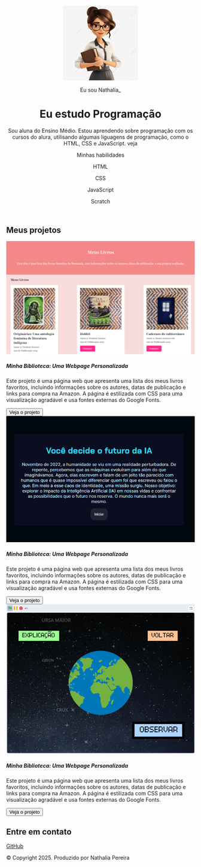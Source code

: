 <!DOCTYPE html>
<html lang="pt-br">

<head>
    <meta charset="UTF-8">
    <meta name="viewport" content="width=device-width, initial-scale=1.0">
    <link href="https://cdn.jsdelivr.net/npm/bootstrap@5.3.2/dist/css/bootstrap.min.css" rel="stylesheet">
    <link rel="stylesheet" href="style.css">
    <title>Meu portfólio</title>
</head>

<body>
    <header class="container text-center">
        <img src="img/avatar-perfil.png" alt="avatar da Nat" class="rounded-circle" width="200" height="200" srcset="">
        <p class="lead">Eu sou Nathalia_</p>
        <h1>Eu estudo Programação</h1>
        <p>Sou aluna do Ensino Médio. Estou aprendendo sobre programação com os cursos do alura, utilisando algumas liguagens de programação, como o HTML, CSS e JavaScript. veja </p>
        <p>Minhas habilidades</p>
        <div>
            <p class="badge bg-secondary">HTML</p>
            <p class="badge bg-secondary">CSS</p>
            <p class="badge bg-secondary">JavaScript</p>
            <p class="badge bg-secondary">Scratch</p>
        </div>
    </header>
    <main class="container mt-5">
        <h2>Meus projetos</h2>
        <div class="row">

<!-- Projeto 1 -->

<div class="col-md-4">
  <div class="card">
    <img
      src="img/projeto-1.png"
      class="card-img-top"
      alt="Imagem do projeto de biblioteca virtual"
    />
    <div class="card-body">
      <h5 class="card-title">Minha Biblioteca: Uma Webpage Personalizada</h5>
      <p class="card-text">
        Este projeto é uma página web que apresenta uma lista dos meus livros
        favoritos, incluindo informações sobre os autores, datas de publicação e
        links para compra na Amazon. A página é estilizada com CSS para uma
        visualização agradável e usa fontes externas do Google Fonts.
      </p>
      <button type="button" class="btn btn-link">Veja o projeto</button>
    </div>
  </div>
</div>

<!-- Projeto 2 -->

<div class="col-md-4">
  <div class="card">
    <img
      src="img/projeto-2.png"
      class="card-img-top"
      alt="Imagem do projeto de biblioteca virtual"
    />
    <div class="card-body">
      <h5 class="card-title">Minha Biblioteca: Uma Webpage Personalizada</h5>
      <p class="card-text">
        Este projeto é uma página web que apresenta uma lista dos meus livros
        favoritos, incluindo informações sobre os autores, datas de publicação e
        links para compra na Amazon. A página é estilizada com CSS para uma
        visualização agradável e usa fontes externas do Google Fonts.
      </p>
      <button type="button" class="btn btn-link">Veja o projeto</button>
    </div>
  </div>
</div>


<!-- Projeto 3 -->

<div class="col-md-4">
  <div class="card">
    <img
      src="img/projeto-3.png"
      class="card-img-top"
      alt="Imagem do projeto de biblioteca virtual"
    />
    <div class="card-body">
      <h5 class="card-title">Minha Biblioteca: Uma Webpage Personalizada</h5>
      <p class="card-text">
        Este projeto é uma página web que apresenta uma lista dos meus livros
        favoritos, incluindo informações sobre os autores, datas de publicação e
        links para compra na Amazon. A página é estilizada com CSS para uma
        visualização agradável e usa fontes externas do Google Fonts.
      </p>
      <button type="button" class="btn btn-link">Veja o projeto</button>
    </div>
  </div>
</div>
  </div>
    </main>
    <footer class="container">
 <h2>Entre em contato</h2>
    <div>
        <a href="https://github.com/NathaliaP12">GitHub</a>
    </div>
    <p class="my-5 text-center">© Copyright 2025. Produzido por Nathalia Pereira</p>
</footer>
</body>

</html>